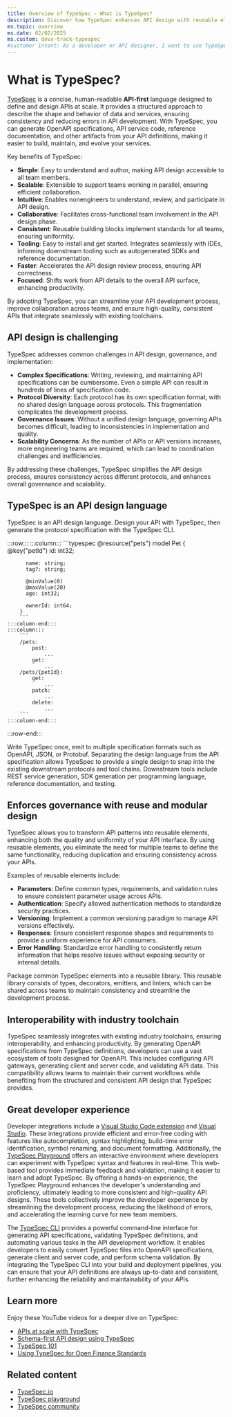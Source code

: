 ```yaml
---
title: Overview of TypeSpec - What is TypeSpec?
description: Discover how TypeSpec enhances API design with reusable elements, seamless toolchain integration, and a great developer experience.
ms.topic: overview
ms.date: 02/02/2025
ms.custom: devx-track-typespec
#customer intent: As a developer or API designer, I want to use TypeSpec to create consistent, high-quality APIs efficiently and integrate them seamlessly with existing toolchains.
---
```

# What is TypeSpec?

[TypeSpec](https://typespec.io/) is a concise, human-readable **API-first** language designed to define and design APIs at scale. It provides a structured approach to describe the shape and behavior of data and services, ensuring consistency and reducing errors in API development. With TypeSpec, you can generate OpenAPI specifications, API service code, reference documentation, and other artifacts from your API definitions, making it easier to build, maintain, and evolve your services.

Key benefits of TypeSpec:

- **Simple**: Easy to understand and author, making API design accessible to all team members.
- **Scalable**: Extensible to support teams working in parallel, ensuring efficient collaboration.
- **Intuitive**: Enables nonengineers to understand, review, and participate in API design.
- **Collaborative**: Facilitates cross-functional team involvement in the API design phase.
- **Consistent**: Reusable building blocks implement standards for all teams, ensuring uniformity.
- **Tooling**: Easy to install and get started. Integrates seamlessly with IDEs, informing downstream tooling such as autogenerated SDKs and reference documentation.
- **Faster**: Accelerates the API design review process, ensuring API correctness.
- **Focused**: Shifts work from API details to the overall API surface, enhancing productivity.

By adopting TypeSpec, you can streamline your API development process, improve collaboration across teams, and ensure high-quality, consistent APIs that integrate seamlessly with existing toolchains.

## API design is challenging

TypeSpec addresses common challenges in API design, governance, and implementation:

- **Complex Specifications**: Writing, reviewing, and maintaining API specifications can be cumbersome. Even a simple API can result in hundreds of lines of specification code.
- **Protocol Diversity**: Each protocol has its own specification format, with no shared design language across protocols. This fragmentation complicates the development process.
- **Governance Issues**: Without a unified design language, governing APIs becomes difficult, leading to inconsistencies in implementation and quality.
- **Scalability Concerns**: As the number of APIs or API versions increases, more engineering teams are required, which can lead to coordination challenges and inefficiencies.

By addressing these challenges, TypeSpec simplifies the API design process, ensures consistency across different protocols, and enhances overall governance and scalability.

## TypeSpec is an API design language 

TypeSpec is an API design language. Design your API with TypeSpec, then generate the protocol specification with the TypeSpec CLI. 

:::row:::
    :::column:::
        ```typespec
        @resource("pets")
        model Pet {
          @key("petId")
          id: int32;
        
          name: string;
          tag?: string;
        
          @minValue(0)
          @maxValue(20)
          age: int32;
        
          ownerId: int64;
        }
        ```
    :::column-end:::
    :::column:::
        ```
        /pets:
            post:
                ...
            get:
                ...
        /pets/{petId}:
            get:
                ...
            patch:
                ...
            delete:
                ...
        ```
    :::column-end:::
:::row-end:::

Write TypeSpec once, emit to multiple specification formats such as OpenAPI, JSON, or Protobuf. Separating the design language from the API specification allows TypeSpec to provide a single design to snap into the existing downstream protocols and tool chains. Downstream tools include REST service generation, SDK generation per programming language, reference documentation, and testing.

## Enforces governance with reuse and modular design 

TypeSpec allows you to transform API patterns into reusable elements, enhancing both the quality and uniformity of your API interface. By using reusable elements, you eliminate the need for multiple teams to define the same functionality, reducing duplication and ensuring consistency across your APIs.

Examples of reusable elements include:

- **Parameters**: Define common types, requirements, and validation rules to ensure consistent parameter usage across APIs.
- **Authentication**: Specify allowed authentication methods to standardize security practices.
- **Versioning**: Implement a common versioning paradigm to manage API versions effectively.
- **Responses**: Ensure consistent response shapes and requirements to provide a uniform experience for API consumers.
- **Error Handling**: Standardize error handling to consistently return information that helps resolve issues without exposing security or internal details.

Package common TypeSpec elements into a reusable library. This reusable library consists of types, decorators, emitters, and linters, which can be shared across teams to maintain consistency and streamline the development process.

## Interoperability with industry toolchain

TypeSpec seamlessly integrates with existing industry toolchains, ensuring interoperability, and enhancing productivity. By generating OpenAPI specifications from TypeSpec definitions, developers can use a vast ecosystem of tools designed for OpenAPI. This includes configuring API gateways, generating client and server code, and validating API data. This compatibility allows teams to maintain their current workflows while benefiting from the structured and consistent API design that TypeSpec provides.

## Great developer experience

Developer integrations include a [Visual Studio Code extension](https://marketplace.visualstudio.com/items?itemName=typespec.typespec-vscode) and [Visual Studio](https://marketplace.visualstudio.com/items?itemName=typespec.typespecvs). These integrations provide efficient and error-free coding with features like autocompletion, syntax highlighting, build-time error identification, symbol renaming, and document formatting. Additionally, the [TypeSpec Playground](https://typespec.io/playground/) offers an interactive environment where developers can experiment with TypeSpec syntax and features in real-time. This web-based tool provides immediate feedback and validation, making it easier to learn and adopt TypeSpec. By offering a hands-on experience, the TypeSpec Playground enhances the developer's understanding and proficiency, ultimately leading to more consistent and high-quality API designs. These tools collectively improve the developer experience by streamlining the development process, reducing the likelihood of errors, and accelerating the learning curve for new team members.

The [TypeSpec CLI](https://www.npmjs.com/package/@typespec/compiler) provides a powerful command-line interface for generating API specifications, validating TypeSpec definitions, and automating various tasks in the API development workflow. It enables developers to easily convert TypeSpec files into OpenAPI specifications, generate client and server code, and perform schema validation. By integrating the TypeSpec CLI into your build and deployment pipelines, you can ensure that your API definitions are always up-to-date and consistent, further enhancing the reliability and maintainability of your APIs.

## Learn more

Enjoy these YouTube videos for a deeper dive on TypeSpec:

- [APIs at scale with TypeSpec](https://youtu.be/yfCYrKaojDo)
- [Schema-first API design using TypeSpec](https://www.youtube.com/watch?v=xDbC7Mhi9wM)
- [TypeSpec 101](https://www.youtube.com/playlist?list=PLYWCCsom5Txglkl_I1XvwzrzM5G3SuVsR)
- [Using TypeSpec for Open Finance Standards](https://www.youtube.com/watch?v=xDbC7Mhi9wM)

## Related content

- [TypeSpec.io](https://typespec.io/)
- [TypeSpec playground](https://typespec.io/playground/)
- [TypeSpec community](https://typespec.io/community/)